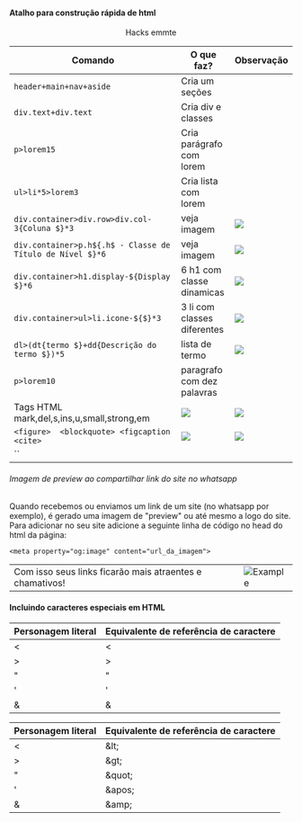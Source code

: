 
#### Atalho para construção rápida de html


<p align="center">Hacks emmte</p>

| Comando                                                     | O que faz?                  | Observação                     |
| ----------------------------------------------------------- | --------------------------- | ------------------------------------ |
| `header+main+nav+aside`                                     | Cria um seções              |                                      |
| `div.text+div.text`                                         | Cria div e classes          |                                      |
| `p>lorem15`                                                 | Cria parágrafo com lorem    |                                      |
| `ul>li*5>lorem3`                                            | Cria lista com lorem        |                                      |
| `div.container>div.row>div.col-3{Coluna $}*3`               | veja imagem                 |![](https://i.imgur.com/Te2r2kk.jpg)  |
| `div.container>p.h${.h$ - Classe de Título de Nível $}*6`   | veja imagem                 |![](https://i.imgur.com/s3u3zx0.jpg)  |
| `div.container>h1.display-${Display $}*6   `                | 6 h1 com classe dinamicas   |![](https://i.imgur.com/uMRQTwt.jpg)  |
| `div.container>ul>li.icone-${$}*3`                          | 3 li com classes diferentes | ![](https://i.imgur.com/tsfyMWM.jpg)|
| `dl>(dt{termo $}+dd{Descrição do termo $})*5`               | lista de termo | ![](https://i.imgur.com/Xw8dAQa.jpg)|
| `p>lorem10`                                                 | paragrafo com dez palavras  | ![]()|
| Tags HTML mark,del,s,ins,u,small,strong,em                  | ![](https://i.imgur.com/lnv2vsd.jpg)  | ![](https://i.imgur.com/Mq59r5w.jpg)|
| `<figure>  <blockquote> <figcaption <cite> `               |  ![](https://i.imgur.com/ad4XhPR.jpg)  | ![](https://i.imgur.com/i4muOml.jpg)|
| ``                          |                         | ![]()|

###### Imagem de preview ao compartilhar link do site no whatsapp

Quando recebemos ou enviamos um link de um site (no whatsapp por exemplo), é gerado uma imagem de "preview" ou até mesmo a logo do site. Para adicionar no seu site adicione a seguinte linha de código no head do html da página:

    <meta property="og:image" content="url_da_imagem">
|  |  |
|-------|--------|
| Com isso seus links ficarão mais atraentes e chamativos! | ![Example](https://uploaddeimagens.com.br/images/004/650/354/thumb/image-link-compartilhavel.JPG?1698513036) |



#### Incluindo caracteres especiais em HTML
| Personagem literal | Equivalente de referência de caractere |
|--------------------|--------------------------------------|
| <                  | &lt;                                 |
| >                  | &gt;                                 |
| "                  | &quot;                               |
| '                  | &apos;                               |
| &                  | &amp;                                |

| Personagem literal | Equivalente de referência de caractere |
|--------------------|--------------------------------------|
| <                  | &amp;lt;                             |
| >                  | &amp;gt;                             |
| "                  | &amp;quot;                           |
| '                  | &amp;apos;                           |
| &                  | &amp;amp;                            |
